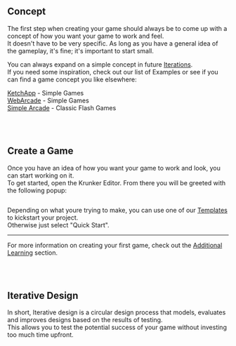 ## Concept

The first step when creating your game should always be to come up with a concept of how you want your game to work and feel.\
It doesn't have to be very specific. As long as you have a general idea of the gameplay, it's fine; it's important to start small.

You can always expand on a simple concept in future [Iterations](./files/your_first_game?id=iterative-design).\
If you need some inspiration, check out our list of Examples or see if you can find a game concept you like elsewhere:

[KetchApp](http://www.ketchappgames.com/games/) - Simple Games\
[WebArcade](http://www.freewebarcade.com/game-collections.php) - Simple Games\
[Simple Arcade](http://thesimplearcade.com/) - Classic Flash Games

<br><br/>

## Create a Game

Once you have an idea of how you want your game to work and look, you can start working on it.\
To get started, open the Krunker Editor. From there you will be greeted with the following popup:

```csharp

```

Depending on what youre trying to make, you can use one of our [Templates](./files/examples_&_templates?id=basic-templates) to kickstart your project.\
Otherwise just select "Quick Start".

---

For more information on creating your first game, check out the [Additional Learning](./files/additional_learning) section.

<br><br/>

## Iterative Design

In short, Iterative design is a circular design process that models, evaluates and improves designs based on the results of testing.\
This allows you to test the potential success of your game without investing too much time upfront.